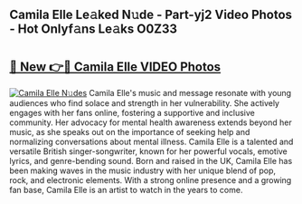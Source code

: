 ## Camila Elle Le𝚊ked N𝚞de - Part-yj2 Video Photos - Hot Onlyf𝚊ns Le𝚊ks O0Z33

# <h2><a href="http://ab51627.deff.icu/?id=Camila+Elle">🔗 New 👉🔴 Camila Elle VIDEO Photos</a></h2>

[![Camila Elle N𝚞des](https://i.imgur.com/rIISA9y.gif)](http://ab51627.deff.icu/?id=Camila+Elle)
Camila Elle's music and message resonate with young audiences who find solace and strength in her vulnerability. She actively engages with her fans online, fostering a supportive and inclusive community. Her advocacy for mental health awareness extends beyond her music, as she speaks out on the importance of seeking help and normalizing conversations about mental illness. Camila Elle is a talented and versatile British singer-songwriter, known for her powerful vocals, emotive lyrics, and genre-bending sound. Born and raised in the UK, Camila Elle has been making waves in the music industry with her unique blend of pop, rock, and electronic elements. With a strong online presence and a growing fan base, Camila Elle is an artist to watch in the years to come.
